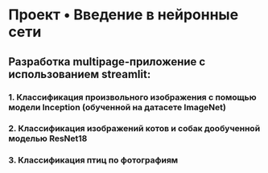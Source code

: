 # Проект • Введение в нейронные сети


## Разработка multipage-приложение с использованием streamlit:

### 1. Классификация произвольного изображения с помощью модели Inception (обученной на датасете ImageNet)

### 2. Классификация изображений котов и собак дообученной моделью ResNet18

### 3. Классификация птиц по фотографиям
